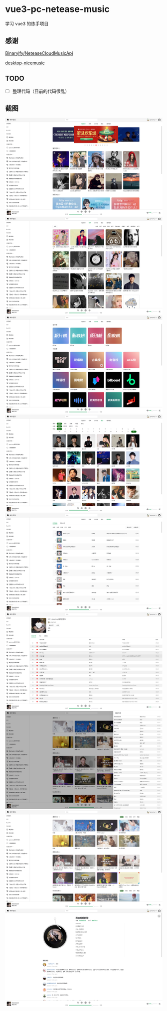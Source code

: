 # vue3-pc-netease-music

学习 vue3 的练手项目

## 感谢

[Binaryify/NeteaseCloudMusicApi](https://github.com/Binaryify/NeteaseCloudMusicApi)

[desktop-nicemusic](https://gitee.com/lxhcool/desktop-nicemusic)

## TODO

- [ ] 整理代码（目前的代码很乱）

## 截图

![home](/assets/home.png)
![playlist](/assets/playlist.png)
![rank](/assets/rank.png)
![artist](/assets/artist.png)
![top](/assets/top.png)
![playlistdetail](/assets/playlistdetail.png)
![playsidebar](/assets/playsidebar.png)
![mv](/assets/mv.png)
![playingpage](/assets/playingpage.png)

